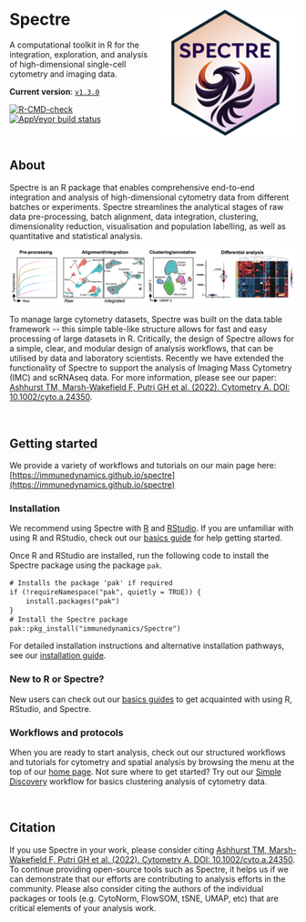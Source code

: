 # Spectre <img src="man/figures/SpectreFillWhite.png" align="right" width=250 style="margin-left: 10px;">

A computational toolkit in R for the integration, exploration, and analysis of high-dimensional single-cell cytometry and imaging data.

**Current version**: [`v1.3.0`](https://github.com/ImmuneDynamics/Spectre/releases)

[![R-CMD-check](https://github.com/ImmuneDynamics/Spectre/actions/workflows/check-standard.yaml/badge.svg)](https://github.com/ImmuneDynamics/Spectre/actions/workflows/check-standard.yaml)
[![AppVeyor build status](https://ci.appveyor.com/api/projects/status/akhvb8wub6d6xhtd?svg=true)](https://ci.appveyor.com/project/tomashhurst/spectre)

<br/>

## About



Spectre is an R package that enables comprehensive end-to-end integration and analysis of high-dimensional cytometry data from different batches or experiments. Spectre streamlines the analytical stages of raw data pre-processing, batch alignment, data integration, clustering, dimensionality reduction, visualisation and population labelling, as well as quantitative and statistical analysis. 

<img src="man/figures/Banner.png"/>

To manage large cytometry datasets, Spectre was built on the data.table framework -- this simple table-like structure allows for fast and easy processing of large datasets in R. Critically, the design of Spectre allows for a simple, clear, and modular design of analysis workflows, that can be utilised by data and laboratory scientists. Recently we have extended the functionality of Spectre to support the analysis of Imaging Mass Cytometry (IMC) and scRNAseq data. For more information, please see our paper: [Ashhurst TM, Marsh-Wakefield F, Putri GH et al. (2022). Cytometry A. DOI: 10.1002/cyto.a.24350](https://doi.org/10.1002/cyto.a.24350).

<br/>


## Getting started

We provide a variety of workflows and tutorials on our main page here: [https://immunedynamics.github.io/spectre](https://immunedynamics.github.io/spectre)

### Installation

We recommend using Spectre with [R](https://cran.r-project.org/mirrors.html) and [RStudio](https://www.rstudio.com/products/rstudio/download/#download). If you are unfamiliar with using R and RStudio, check out our [basics guide](https://immunedynamics.io/Spectre/articles/basics_guide.html) for help getting started.

Once R and RStudio are installed, run the following code to install the Spectre package using the package `pak`.

```         
# Installs the package 'pak' if required
if (!requireNamespace("pak", quietly = TRUE)) {
    install.packages("pak")
}
# Install the Spectre package
pak::pkg_install("immunedynamics/Spectre")
```

For detailed installation instructions and alternative installation pathways, see our [installation guide](https://immunedynamics.io/Spectre/articles/install/).

### New to R or Spectre?

New users can check out our [basics guides](https://immunedynamics.io/Spectre/articles/basics_guide.html) to get acquainted with using R, RStudio, and Spectre.

### Workflows and protocols

When you are ready to start analysis, check out our structured workflows and tutorials for cytometry and spatial analysis by browsing the menu at the top of our [home page](https://immunedynamics.io/spectre). Not sure where to get started? Try out our [Simple Discovery](https://immunedynamics.io/Spectre/articles/simple_discovery.html) workflow for basics clustering analysis of cytometry data.

<br/>

## Citation

If you use Spectre in your work, please consider citing [Ashhurst TM, Marsh-Wakefield F, Putri GH et al. (2022). Cytometry A. DOI: 10.1002/cyto.a.24350](https://doi.org/10.1002/cyto.a.24350). To continue providing open-source tools such as Spectre, it helps us if we can demonstrate that our efforts are contributing to analysis efforts in the community. Please also consider citing the authors of the individual packages or tools (e.g. CytoNorm, FlowSOM, tSNE, UMAP, etc) that are critical elements of your analysis work.

<br/>
